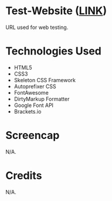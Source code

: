 # Test-Website (<a href="http://www.komonogaming.ga" target="_blank">LINK</a>)

URL used for web testing.

# Technologies Used

<ul>
  <li>HTML5</li>
  <li>CSS3</li>
  <li>Skeleton CSS Framework</li>
  <li>Autoprefixer CSS</li>
  <li>FontAwesome</li>
  <li>DirtyMarkup Formatter</li>
  <li>Google Font API</li>
  <li>Brackets.io</li>
</ul>

# Screencap

N/A.

# Credits

N/A.
